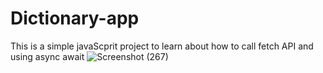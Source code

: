 # Dictionary-app
This is a simple javaScprit project to learn about how to call fetch API and using async await
![Screenshot (267)](https://user-images.githubusercontent.com/87094943/182362366-b1a9059f-3b1f-43bc-a1c8-2c06e3c5c15e.png)
